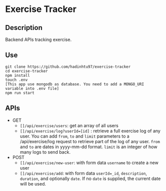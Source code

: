 # Exercise Tracker

## Description
Backend APIs tracking exercise.

## Use
```
git clone https://github.com/hadinhtu97/exercise-tracker
cd exercise-tracker
npm install
touch .env
[This app use mongodb as database. You need to add a MONGO_URI variable into .env file]
npm run start
```

## APIs
* GET
  * `[]/api/exercise/users`: get an array of all users
  * `[]/api/exercise/log?userId=[id]` : retrieve a full exercise log of any user. You can add `from`, `to` and `limit` parameters to a /api/exercise/log request to retrieve part of the log of any user. `from` and `to` are dates in yyyy-mm-dd format. `limit` is an integer of how many logs to send back.
* POST
  * `[]/api/exercise/new-user`: with form data `username` to create a new user
  * `[]/api/exercise/add`: with form data `userId=_id`, `description`, `duration`, and optionally `date`. If no `date` is supplied, the current date will be used.